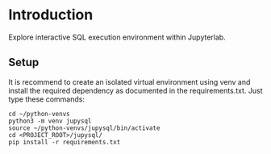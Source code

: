 # Introduction

Explore interactive SQL execution environment within Jupyterlab.

## Setup

It is recommend to create an isolated virtual environment using venv and
install the required dependency as documented in the requirements.txt.
Just type these commands:

    cd ~/python-venvs
    python3 -m venv jupysql
    source ~/python-venvs/jupysql/bin/activate
    cd <PROJECT_ROOT>/jupysql/
    pip install -r requirements.txt

